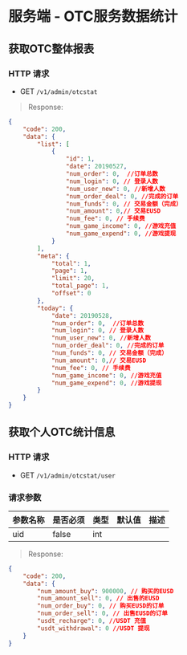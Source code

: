 # 服务端 - OTC服务数据统计
## 获取OTC整体报表

### HTTP 请求

- GET `/v1/admin/otcstat`

> Response:

```json
{
    "code": 200,
    "data": {
        "list": [
            {
                "id": 1,
                "date": 20190527,
                "num_order": 0,  //订单总数
                "num_login": 0, // 登录人数
                "num_user_new": 0, //新增人数
                "num_order_deal": 0, //完成的订单
                "num_funds": 0, // 交易金额（完成）
                "num_amount": 0,// 交易EUSD
                "num_fee": 0, // 手续费
                "num_game_income": 0, //游戏充值
                "num_game_expend": 0, //游戏提现
            }
        ],
        "meta": {
            "total": 1,
            "page": 1,
            "limit": 20,
            "total_page": 1,
            "offset": 0
        },
        "today": {
            "date": 20190528,
            "num_order": 0,  //订单总数
            "num_login": 0, // 登录人数
            "num_user_new": 0, //新增人数
            "num_order_deal": 0, //完成的订单
            "num_funds": 0, // 交易金额（完成）
            "num_amount": 0,// 交易EUSD
            "num_fee": 0, // 手续费
            "num_game_income": 0, //游戏充值
            "num_game_expend": 0, //游戏提现
        }
    }
}
```

## 获取个人OTC统计信息

### HTTP 请求

- GET `/v1/admin/otcstat/user`

### 请求参数
| 参数名称  | 是否必须 | 类型   | 默认值 | 描述 
| -------- | ------- | -----  | ------- | -----------
| uid     | false   | int |    | 

> Response:

```json
{
    "code": 200,
    "data": {
        "num_amount_buy": 900000, // 购买的EUSD
        "num_amount_sell": 0, // 出售的EUSD
        "num_order_buy": 0, // 购买EUSD的订单
        "num_order_sell": 0, // 出售EUSD的订单
        "usdt_recharge": 0, //USDT 充值
        "usdt_withdrawal": 0 //USDT 提现
    }
}
```

